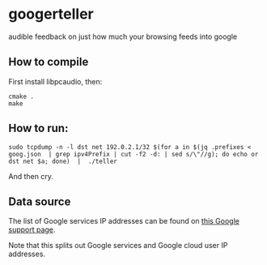 # googerteller
audible feedback on just how much your browsing feeds into google

## How to compile
First install libpcaudio, then:

```
cmake .
make
```

## How to run:

```
sudo tcpdump -n -l dst net 192.0.2.1/32 $(for a in $(jq .prefixes < goog.json  | grep ipv4Prefix | cut -f2 -d: | sed s/\"//g); do echo or dst net $a; done)  |  ./teller 
```

And then cry.

## Data source
The list of Google services IP addresses can be found on [this Google
support page](https://support.google.com/a/answer/10026322?hl=en).

Note that this splits out Google services and Google cloud user IP
addresses.
